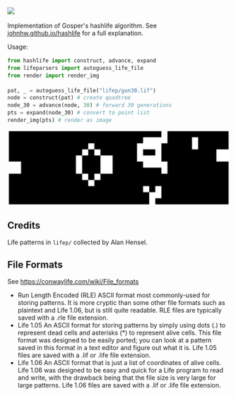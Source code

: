<img src="imgs/header.png" width="50%">

Implementation of Gosper's hashlife algorithm. See [johnhw.github.io/hashlife](https://johnhw.github.io/hashlife/index.md.html) for a full explanation.

Usage:

```python
from hashlife import construct, advance, expand
from lifeparsers import autoguess_life_file
from render import render_img

pat, _ = autoguess_life_file("lifep/gun30.lif")
node = construct(pat) # create quadtree
node_30 = advance(node, 30) # forward 30 generations
pts = expand(node_30) # convert to point list
render_img(pts) # render as image
```

<img src="imgs/gun30_30.png">

## Credits

Life patterns in `lifep/` collected by Alan Hensel.

## File Formats
See https://conwaylife.com/wiki/File_formats
- Run Length Encoded (RLE)	ASCII format most commonly-used for storing patterns. It is more cryptic than some other file formats such as plaintext and Life 1.06, but is still quite readable. RLE files are typically saved with a .rle file extension.
- Life 1.05	An ASCII format for storing patterns by simply using dots (.) to represent dead cells and asterisks (*) to represent alive cells. This file format was designed to be easily ported; you can look at a pattern saved in this format in a text editor and figure out what it is. Life 1.05 files are saved with a .lif or .life file extension.
- Life 1.06	An ASCII format that is just a list of coordinates of alive cells. Life 1.06 was designed to be easy and quick for a Life program to read and write, with the drawback being that the file size is very large for large patterns. Life 1.06 files are saved with a .lif or .life file extension.
